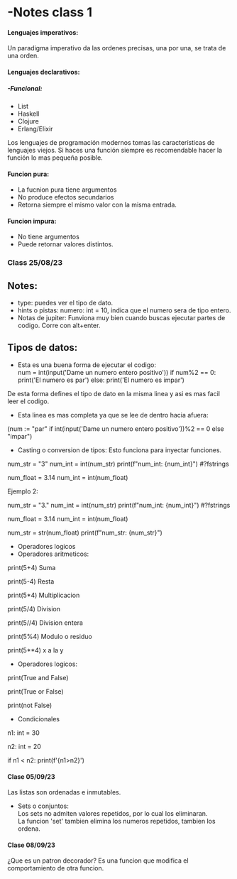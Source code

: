 # -Notes class 1  
#### Lenguajes imperativos:
 Un paradigma imperativo da las ordenes precisas, una por una, se trata de una orden.    
#### Lenguajes declarativos:
##### -Funcional:    
- List  
- Haskell
- Clojure  
- Erlang/Elixir  
  
Los lenguajes de programación modernos tomas las características de lenguajes viejos. Si haces una función siempre es recomendable hacer la función lo mas pequeña posible.  

#### Funcion pura:  
- La fucnion pura tiene argumentos
- No produce efectos secundarios  
- Retorna siempre el mismo valor con la misma entrada.  

#### Funcion impura:  
- No tiene argumentos
- Puede retornar valores distintos.  
  
### Class 25/08/23  
  
## Notes:  
  - type: puedes ver el tipo de dato.  
  - hints o pistas: numero: int = 10, indica que el numero sera de tipo entero.  
  - Notas de jupiter: Funviona muy bien cuando buscas ejecutar partes de codigo. Corre con alt+enter.
  
## Tipos de datos:  
  
- Esta es una buena forma de ejecutar el codigo:  
num = int(input('Dame un numero entero positivo'))
if num%2 == 0:
    print('El numero es par')
else:
    print('El numero es impar')  
  
De esta forma defines el tipo de dato en la misma linea y asi es mas facil leer el codigo.  
  
- Esta linea es mas completa ya que se lee de dentro hacia afuera:

(num := "par" if int(input('Dame un numero entero positivo'))%2 == 0 else "impar")  
  
- Casting o conversion de tipos: Esto funciona para inyectar funciones.

num_str = "3"
num_int = int(num_str)
print(f"num_int: {num_int}") #?fstrings

num_float = 3.14
num_int = int(num_float)

Ejemplo 2:  

num_str = "3."
num_int = int(num_str)
print(f"num_int: {num_int}") #?fstrings

num_float = 3.14
num_int = int(num_float)

num_str = str(num_float)
print(f"num_str: {num_str}")

- Operadores logicos
- Operadores aritmeticos:  

print(5+4) Suma

print(5-4) Resta

print(5*4) Multiplicacion

print(5/4) Division

print(5//4) Division entera

print(5%4) Modulo o residuo

print(5**4)  x a la y 
  
- Operadores logicos: 

print(True and False)

print(True or False)

print(not False)

- Condicionales

n1: int = 30

n2: int = 20

if n1 < n2:
    print(f'{n1>n2}')  
  
#### Clase 05/09/23  
  
Las listas son ordenadas e inmutables.  
  
- Sets o conjuntos:  
Los sets no admiten valores repetidos, por lo cual los eliminaran.  
La funcion 'set' tambien elimina los numeros repetidos, tambien los ordena.  
    
#### Clase 08/09/23  
  ¿Que es un patron decorador? Es una funcion que modifica el comportamiento de otra funcion.




  

  
